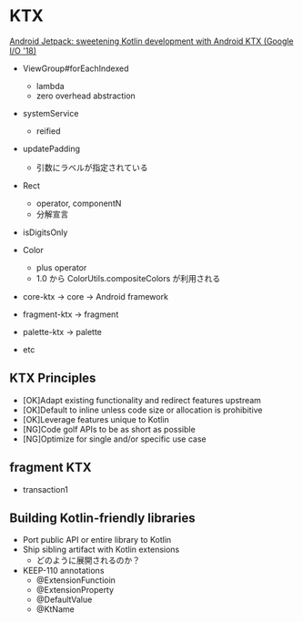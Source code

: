 # KTX

[Android Jetpack: sweetening Kotlin development with Android KTX (Google I/O '18)](https://www.youtube.com/watch?v=st1XVfkDWqk)

* ViewGroup#forEachIndexed
  * lambda
  * zero overhead abstraction
* systemService
  * reified
* updatePadding
  * 引数にラベルが指定されている
* Rect
  * operator, componentN
  * 分解宣言
* isDigitsOnly
* Color
  * plus operator
  * 1.0 から ColorUtils.compositeColors が利用される

* core-ktx -> core -> Android framework
* fragment-ktx -> fragment
* palette-ktx -> palette
* etc

## KTX Principles

* [OK]Adapt existing functionality and redirect features upstream
* [OK]Default to inline unless code size or allocation is prohibitive
* [OK]Leverage features unique to Kotlin
* [NG]Code golf APIs to be as short as possible
* [NG]Optimize for single and/or specific use case

## fragment KTX

* transaction1

## Building Kotlin-friendly libraries

* Port public API or entire library to Kotlin
* Ship sibling artifact with Kotlin extensions
  * どのように展開されるのか？
* KEEP-110 annotations
  * @ExtensionFunctioin
  * @ExtensionProperty
  * @DefaultValue
  * @KtName
